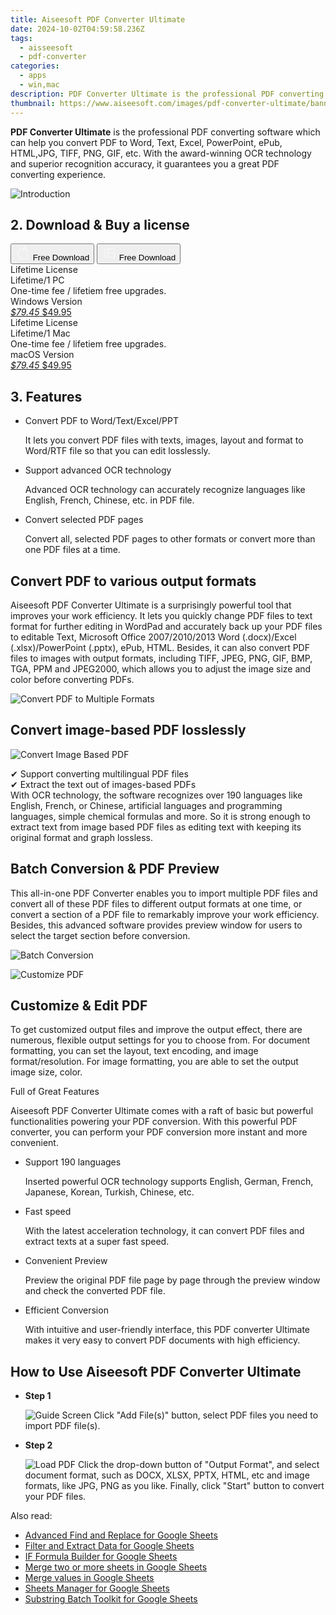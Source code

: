 ```yaml
---
title: Aiseesoft PDF Converter Ultimate
date: 2024-10-02T04:59:58.236Z
tags: 
  - aisseesoft
  - pdf-converter
categories: 
  - apps
  - win,mac
description: PDF Converter Ultimate is the professional PDF converting software which can help you convert PDF to Word, Text, Excel, PowerPoint, ePub, HTML,JPG, TIFF, PNG, GIF, etc. With the award-winning OCR technology and superior recognition accuracy, it guarantees you a great PDF converting experience.
thumbnail: https://www.aiseesoft.com/images/pdf-converter-ultimate/banner-right.png
---
```


**PDF Converter Ultimate** is the professional PDF converting software which can help you convert PDF to Word, Text, Excel, PowerPoint, ePub, HTML,JPG, TIFF, PNG, GIF, etc. With the award-winning OCR technology and superior recognition accuracy, it guarantees you a great PDF converting experience.

![Introduction](https://www.aiseesoft.com/images/pdf-converter-ultimate/banner-right.png)

## 2. Download & Buy a license

<div class="mx-auto flex items-center justify-center space-x-4">
  <button 
  onclick="javascript:window.open('https://secure.2checkout.com/order/checkout.php?PRODS=4560062&QTY=1&COUPON=AISEOHC&DESIGN_TYPE=2&SHORT_FORM=1&AFFILIATE=108875&CART=1', '_blank');
    window.open('https://download.aiseesoft.com/mac/mac-pdf-converter-ultimate.dmg', '_blank');void(0);"
  class="flex flex-row font-bold rounded-lg text-lg w-48 h-16 bg-[#FF8014] text-[#ffffff] items-center justify-center p-2">
    <svg width="24px" height="24px" viewBox="0 0 24 24" xmlns="http://www.w3.org/2000/svg" color="#ffffff" fill="none" stroke="currentColor" stroke-width="3" stroke-linecap="round" stroke-linejoin="round"><path d="M16 2C16.3632 4.17921 14.0879 5.83084 12.8158 6.57142C12.4406 6.78988 12.0172 6.5117 12.0819 6.08234C12.2993 4.63878 13.0941 2.00008 16 2Z" stroke="#f8f7f7" stroke-width="1.5"></path><path d="M9 6.5C9.89676 6.5 10.6905 6.69941 11.2945 6.92013C12.0563 7.19855 12.9437 7.19854 13.7055 6.92012C14.3094 6.6994 15.1032 6.5 15.9999 6.5C17.0852 6.5 18.4649 7.08889 19.4999 8.26666C16 11 17 15.5 20.269 16.6916C19.2253 19.5592 17.2413 21.5 15.4999 21.5C13.9999 21.5 14 20.8 12.5 20.8C11 20.8 11 21.5 9.5 21.5C7 21.5 4 17.5 4 12.5C4 8.5 7 6.5 9 6.5Z" stroke="#f8f7f7" stroke-width="1.5"></path></svg>    
    <span class="font-medium mx-auto">Free Download</span>  
  </button>
  <button 
  onclick="javascript:window.open('https://secure.2checkout.com/order/checkout.php?PRODS=3851734&QTY=1&COUPON=AISEOHC&DESIGN_TYPE=2&SHORT_FORM=1&AFFILIATE=108875&CART=1', '_blank');
    window.open('https://download.aiseesoft.com/pdf-converter-ultimate.exe', '_blank');void(0);"
  class="flex flex-row font-bold rounded-lg text-lg w-48 h-16 bg-[#FF8014] text-[#ffffff] items-center justify-center p-2">
    <svg width="24px" height="24px" viewBox="0 0 24 24" xmlns="http://www.w3.org/2000/svg" color="#ffffff" fill="none" stroke="currentColor" stroke-width="3" stroke-linecap="round" stroke-linejoin="round"><path d="M4 16.9865V7.01353C4 6.71792 4.21531 6.46636 4.50737 6.42072L19.3074 4.10822C19.6713 4.05137 20 4.33273 20 4.70103V19.299C20 19.6673 19.6713 19.9486 19.3074 19.8918L4.50737 17.5793C4.21531 17.5336 4 17.2821 4 16.9865Z" stroke="#f8f7f7" stroke-width="1.5"></path><path d="M4 12H20" stroke="#f8f7f7" stroke-width="1.5"></path><path d="M10.5 5.5V18.5" stroke="#f8f7f7" stroke-width="1.5"></path></svg>
    <span class="font-medium mx-auto">Free Download</span>  
  </button>
</div>

<div class="mx-auto flex items-center justify-center">
  <div class="m-8 grid grid-cols-1 gap-6 xl:grid-cols-2">
    <div class="flex w-full flex-col rounded-2xl bg-[#ffffff] text-[#374151] shadow-xl xl:w-96">
      <div class="flex h-full flex-col p-8">
        <div class="pb-6 text-3xl font-bold">Lifetime License</div>
        <div class="pb-12 text-lg">
          Lifetime/1 PC
          <div class="text-xs">One-time fee / lifetiem free upgrades.</div>
          <div class="text-xs">Windows Version</div>
        </div>
        <div class="flex flex-col gap-3 text-base"></div>
        <div class="flex flex-grow"></div>
        <div class="flex pt-10">
          <a href="https://secure.2checkout.com/order/checkout.php?PRODS=3851734&QTY=1&COUPON=AISEOHC&DESIGN_TYPE=2&SHORT_FORM=1&AFFILIATE=108875&CART=1" class="w-full transform cursor-pointer rounded-lg bg-[#7e22ce] p-3 text-center text-xl font-bold !text-[#ffffff] !no-underline transition-transform hover:bg-purple-800 active:scale-95"> 
           <em class="text-base line-through !text-[#c5c5c5]">$79.45</em>
            $49.95
          </a>
        </div>
      </div>
    </div>
    <div class="flex w-full flex-col rounded-2xl bg-[#ffffff] text-[#374151] shadow-xl xl:w-96">
      <div class="flex h-full flex-col p-8">
        <div class="pb-6 text-3xl font-bold">Lifetime License</div>
        <div class="pb-12 text-lg">
          Lifetime/1 Mac
          <div class="text-xs">One-time fee / lifetiem free upgrades.</div>
          <div class="text-xs">macOS Version</div>
        </div>
        <div class="flex flex-col gap-3 text-base"></div>
        <div class="flex flex-grow"></div>
        <div class="flex pt-10">
          <a href="https://secure.2checkout.com/order/checkout.php?PRODS=4560062&QTY=1&COUPON=AISEOHC&DESIGN_TYPE=2&SHORT_FORM=1&AFFILIATE=108875&CART=1" class="w-full transform cursor-pointer rounded-lg bg-[#7e22ce] p-3 text-center text-xl font-bold !text-[#ffffff] !no-underline transition-transform hover:bg-purple-800 active:scale-95">
           <em class="text-base line-through !text-[#c5c5c5]">$79.45</em>
            $49.95
          </a>
        </div>
      </div>
    </div>   
  </div>
</div>

## 3. Features

-   Convert PDF to Word/Text/Excel/PPT
    
    It lets you convert PDF files with texts, images, layout and format to Word/RTF file so that you can edit losslessly.
    
-   Support advanced OCR technology
    
    Advanced OCR technology can accurately recognize languages like English, French, Chinese, etc. in PDF file.
    
-   Convert selected PDF pages
    
    Convert all, selected PDF pages to other formats or convert more than one PDF files at a time.
    

## Convert PDF to various output formats

Aiseesoft PDF Converter Ultimate is a surprisingly powerful tool that improves your work efficiency. It lets you quickly change PDF files to text format for further editing in WordPad and accurately back up your PDF files to editable Text, Microsoft Office 2007/2010/2013 Word (.docx)/Excel (.xlsx)/PowerPoint (.pptx), ePub, HTML. Besides, it can also convert PDF files to images with output formats, including TIFF, JPEG, PNG, GIF, BMP, TGA, PPM and JPEG2000, which allows you to adjust the image size and color before converting PDFs.

![Convert PDF to Multiple Formats](https://www.aiseesoft.com/images/pdf-converter-ultimate/convert-pdf-to-multiple-formats.png)

## Convert image-based PDF losslessly

![Convert Image Based PDF](https://www.aiseesoft.com/images/pdf-converter-ultimate/convert-image-based-pdf.png)

✔ Support converting multilingual PDF files  
✔ Extract the text out of images-based PDFs  
With OCR technology, the software recognizes over 190 languages like English, French, or Chinese, artificial languages and programming languages, simple chemical formulas and more. So it is strong enough to extract text from image based PDF files as editing text with keeping its original format and graph lossless.

## Batch Conversion & PDF Preview

This all-in-one PDF Converter enables you to import multiple PDF files and convert all of these PDF files to different output formats at one time, or convert a section of a PDF file to remarkably improve your work efficiency. Besides, this advanced software provides preview window for users to select the target section before conversion.

![Batch Conversion](https://www.aiseesoft.com/images/pdf-converter-ultimate/batch-conversion.png)

![Customize PDF](https://www.aiseesoft.com/images/pdf-converter-ultimate/customize-pdf.png)

## Customize & Edit PDF

To get customized output files and improve the output effect, there are numerous, flexible output settings for you to choose from. For document formatting, you can set the layout, text encoding, and image format/resolution. For image formatting, you are able to set the output image size, color.

Full of Great Features

Aiseesoft PDF Converter Ultimate comes with a raft of basic but powerful functionalities powering your PDF conversion. With this powerful PDF converter, you can perform your PDF conversion more instant and more convenient.

-   Support 190 languages
    
    Inserted powerful OCR technology supports English, German, French, Japanese, Korean, Turkish, Chinese, etc.
    
-   Fast speed
    
    With the latest acceleration technology, it can convert PDF files and extract texts at a super fast speed.
    

-   Convenient Preview
    
    Preview the original PDF file page by page through the preview window and check the converted PDF file.
    
-   Efficient Conversion
    
    With intuitive and user-friendly interface, this PDF converter Ultimate makes it very easy to convert PDF documents with high efficiency.
    
## How to Use Aiseesoft PDF Converter Ultimate

-   **Step 1**
    
    ![Guide Screen](https://www.aiseesoft.com/images/pdf-converter-ultimate/guide-screen.jpg) 
    Click "Add File(s)" button, select PDF files you need to import PDF file(s).
    
-   **Step 2**
    
    ![Load PDF](https://www.aiseesoft.com/images/pdf-converter-ultimate/load-pdf.jpg)
    Click the drop-down button of "Output Format", and select document format, such as DOCX, XLSX, PPTX, HTML, etc and image formats, like JPG, PNG as you like. Finally, click "Start" button to convert your PDF files.

<ins class="adsbygoogle"
      style="display:block"
      data-ad-client="ca-pub-7571918770474297"
      data-ad-slot="8358498916"
      data-ad-format="auto"
      data-full-width-responsive="true"></ins>

<span class="atpl-alsoreadstyle">Also read:</span>
<div><ul>
<li><a href="https://tools.techidaily.com/ablebits/google-sheets-add-ons-find-replace/"><u>Advanced Find and Replace for Google Sheets</u></a></li>
<li><a href="https://tools.techidaily.com/ablebits/google-sheets-add-ons-filter-extract-data/"><u>Filter and Extract Data for Google Sheets</u></a></li>
<li><a href="https://tools.techidaily.com/ablebits/google-sheets-add-ons-if-formula-builder/"><u>IF Formula Builder for Google Sheets</u></a></li>
<li><a href="https://tools.techidaily.com/ablebits/google-sheets-add-ons-merge-sheets/"><u>Merge two or more sheets in Google Sheets</u></a></li>
<li><a href="https://tools.techidaily.com/ablebits/google-sheets-add-ons-merge-values/"><u>Merge values in Google Sheets</u></a></li>
<li><a href="https://tools.techidaily.com/ablebits/google-sheets-add-ons-google-sheets-manager/"><u>Sheets Manager for Google Sheets</u></a></li>
<li><a href="https://tools.techidaily.com/ablebits/google-sheets-add-ons-find-manage-substrings/"><u>Substring Batch Toolkit for Google Sheets</u></a></li>
</ul></div>

